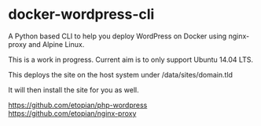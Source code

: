 # docker-wordpress-cli
A Python based CLI to help you deploy WordPress on Docker using nginx-proxy and Alpine Linux.

This is a work in progress. Current aim is to only support Ubuntu 14.04 LTS.

This deploys the site on the host system under /data/sites/domain.tld

It will then install the site for you as well.

https://github.com/etopian/php-wordpress
https://github.com/etopian/nginx-proxy
